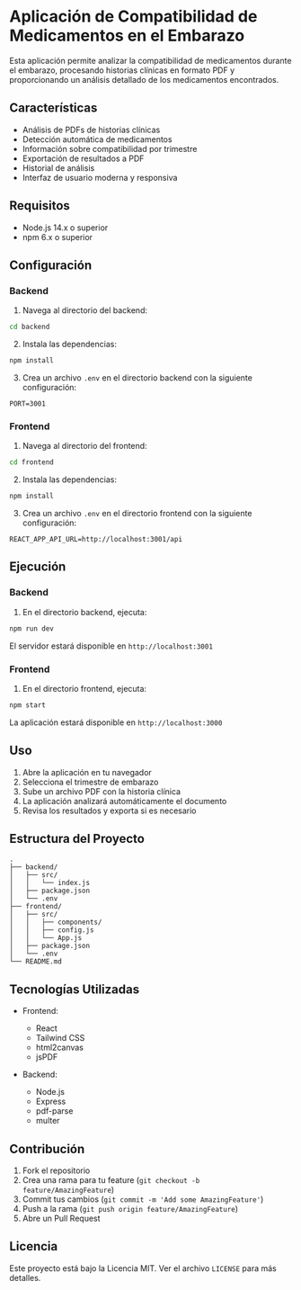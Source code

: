 # Aplicación de Compatibilidad de Medicamentos en el Embarazo

Esta aplicación permite analizar la compatibilidad de medicamentos durante el embarazo, procesando historias clínicas en formato PDF y proporcionando un análisis detallado de los medicamentos encontrados.

## Características

- Análisis de PDFs de historias clínicas
- Detección automática de medicamentos
- Información sobre compatibilidad por trimestre
- Exportación de resultados a PDF
- Historial de análisis
- Interfaz de usuario moderna y responsiva

## Requisitos

- Node.js 14.x o superior
- npm 6.x o superior

## Configuración

### Backend

1. Navega al directorio del backend:
```bash
cd backend
```

2. Instala las dependencias:
```bash
npm install
```

3. Crea un archivo `.env` en el directorio backend con la siguiente configuración:
```
PORT=3001
```

### Frontend

1. Navega al directorio del frontend:
```bash
cd frontend
```

2. Instala las dependencias:
```bash
npm install
```

3. Crea un archivo `.env` en el directorio frontend con la siguiente configuración:
```
REACT_APP_API_URL=http://localhost:3001/api
```

## Ejecución

### Backend

1. En el directorio backend, ejecuta:
```bash
npm run dev
```

El servidor estará disponible en `http://localhost:3001`

### Frontend

1. En el directorio frontend, ejecuta:
```bash
npm start
```

La aplicación estará disponible en `http://localhost:3000`

## Uso

1. Abre la aplicación en tu navegador
2. Selecciona el trimestre de embarazo
3. Sube un archivo PDF con la historia clínica
4. La aplicación analizará automáticamente el documento
5. Revisa los resultados y exporta si es necesario

## Estructura del Proyecto

```
.
├── backend/
│   ├── src/
│   │   └── index.js
│   ├── package.json
│   └── .env
├── frontend/
│   ├── src/
│   │   ├── components/
│   │   ├── config.js
│   │   └── App.js
│   ├── package.json
│   └── .env
└── README.md
```

## Tecnologías Utilizadas

- Frontend:
  - React
  - Tailwind CSS
  - html2canvas
  - jsPDF

- Backend:
  - Node.js
  - Express
  - pdf-parse
  - multer

## Contribución

1. Fork el repositorio
2. Crea una rama para tu feature (`git checkout -b feature/AmazingFeature`)
3. Commit tus cambios (`git commit -m 'Add some AmazingFeature'`)
4. Push a la rama (`git push origin feature/AmazingFeature`)
5. Abre un Pull Request

## Licencia

Este proyecto está bajo la Licencia MIT. Ver el archivo `LICENSE` para más detalles. 